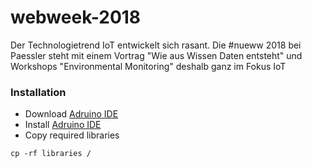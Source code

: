 # webweek-2018
Der Technologietrend IoT entwickelt sich rasant. Die #nueww 2018 bei Paessler steht mit einem Vortrag "Wie aus Wissen Daten entsteht" und Workshops "Environmental Monitoring" deshalb ganz im Fokus IoT

### Installation

- Download [Adruino IDE](https://www.arduino.cc/download_handler.php)
- Install [Adruino IDE](https://www.arduino.cc/en/Guide/MacOSX)
- Copy required libraries
```console
cp -rf libraries /
```
